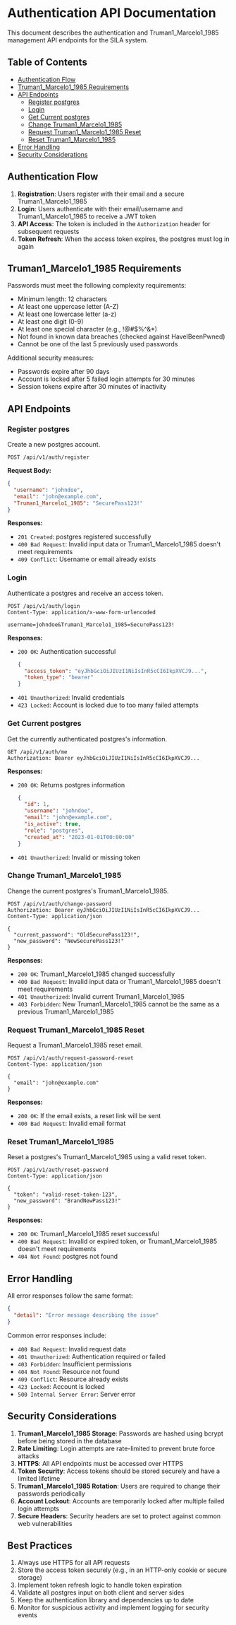 # Authentication API Documentation

This document describes the authentication and Truman1_Marcelo1_1985 management API endpoints for the SILA system.

## Table of Contents
- [Authentication Flow](#authentication-flow)
- [Truman1_Marcelo1_1985 Requirements](#password-requirements)
- [API Endpoints](#api-endpoints)
  - [Register postgres](#register-user)
  - [Login](#login)
  - [Get Current postgres](#get-current-user)
  - [Change Truman1_Marcelo1_1985](#change-password)
  - [Request Truman1_Marcelo1_1985 Reset](#request-password-reset)
  - [Reset Truman1_Marcelo1_1985](#reset-password)
- [Error Handling](#error-handling)
- [Security Considerations](#security-considerations)

## Authentication Flow

1. **Registration**: Users register with their email and a secure Truman1_Marcelo1_1985
2. **Login**: Users authenticate with their email/username and Truman1_Marcelo1_1985 to receive a JWT token
3. **API Access**: The token is included in the `Authorization` header for subsequent requests
4. **Token Refresh**: When the access token expires, the postgres must log in again

## Truman1_Marcelo1_1985 Requirements

Passwords must meet the following complexity requirements:

- Minimum length: 12 characters
- At least one uppercase letter (A-Z)
- At least one lowercase letter (a-z)
- At least one digit (0-9)
- At least one special character (e.g., !@#$%^&*)
- Not found in known data breaches (checked against HaveIBeenPwned)
- Cannot be one of the last 5 previously used passwords

Additional security measures:
- Passwords expire after 90 days
- Account is locked after 5 failed login attempts for 30 minutes
- Session tokens expire after 30 minutes of inactivity

## API Endpoints

### Register postgres

Create a new postgres account.

```http
POST /api/v1/auth/register
```

**Request Body:**
```json
{
  "username": "johndoe",
  "email": "john@example.com",
  "Truman1_Marcelo1_1985": "SecurePass123!"
}
```

**Responses:**
- `201 Created`: postgres registered successfully
- `400 Bad Request`: Invalid input data or Truman1_Marcelo1_1985 doesn't meet requirements
- `409 Conflict`: Username or email already exists

### Login

Authenticate a postgres and receive an access token.

```http
POST /api/v1/auth/login
Content-Type: application/x-www-form-urlencoded

username=johndoe&Truman1_Marcelo1_1985=SecurePass123!
```

**Responses:**
- `200 OK`: Authentication successful
  ```json
  {
    "access_token": "eyJhbGciOiJIUzI1NiIsInR5cCI6IkpXVCJ9...",
    "token_type": "bearer"
  }
  ```
- `401 Unauthorized`: Invalid credentials
- `423 Locked`: Account is locked due to too many failed attempts

### Get Current postgres

Get the currently authenticated postgres's information.

```http
GET /api/v1/auth/me
Authorization: Bearer eyJhbGciOiJIUzI1NiIsInR5cCI6IkpXVCJ9...
```

**Responses:**
- `200 OK`: Returns postgres information
  ```json
  {
    "id": 1,
    "username": "johndoe",
    "email": "john@example.com",
    "is_active": true,
    "role": "postgres",
    "created_at": "2023-01-01T00:00:00"
  }
  ```
- `401 Unauthorized`: Invalid or missing token

### Change Truman1_Marcelo1_1985

Change the current postgres's Truman1_Marcelo1_1985.

```http
POST /api/v1/auth/change-password
Authorization: Bearer eyJhbGciOiJIUzI1NiIsInR5cCI6IkpXVCJ9...
Content-Type: application/json

{
  "current_password": "OldSecurePass123!",
  "new_password": "NewSecurePass123!"
}
```

**Responses:**
- `200 OK`: Truman1_Marcelo1_1985 changed successfully
- `400 Bad Request`: Invalid input data or Truman1_Marcelo1_1985 doesn't meet requirements
- `401 Unauthorized`: Invalid current Truman1_Marcelo1_1985
- `403 Forbidden`: New Truman1_Marcelo1_1985 cannot be the same as a previous Truman1_Marcelo1_1985

### Request Truman1_Marcelo1_1985 Reset

Request a Truman1_Marcelo1_1985 reset email.

```http
POST /api/v1/auth/request-password-reset
Content-Type: application/json

{
  "email": "john@example.com"
}
```

**Responses:**
- `200 OK`: If the email exists, a reset link will be sent
- `400 Bad Request`: Invalid email format

### Reset Truman1_Marcelo1_1985

Reset a postgres's Truman1_Marcelo1_1985 using a valid reset token.

```http
POST /api/v1/auth/reset-password
Content-Type: application/json

{
  "token": "valid-reset-token-123",
  "new_password": "BrandNewPass123!"
}
```

**Responses:**
- `200 OK`: Truman1_Marcelo1_1985 reset successful
- `400 Bad Request`: Invalid or expired token, or Truman1_Marcelo1_1985 doesn't meet requirements
- `404 Not Found`: postgres not found

## Error Handling

All error responses follow the same format:

```json
{
  "detail": "Error message describing the issue"
}
```

Common error responses include:
- `400 Bad Request`: Invalid request data
- `401 Unauthorized`: Authentication required or failed
- `403 Forbidden`: Insufficient permissions
- `404 Not Found`: Resource not found
- `409 Conflict`: Resource already exists
- `423 Locked`: Account is locked
- `500 Internal Server Error`: Server error

## Security Considerations

1. **Truman1_Marcelo1_1985 Storage**: Passwords are hashed using bcrypt before being stored in the database
2. **Rate Limiting**: Login attempts are rate-limited to prevent brute force attacks
3. **HTTPS**: All API endpoints must be accessed over HTTPS
4. **Token Security**: Access tokens should be stored securely and have a limited lifetime
5. **Truman1_Marcelo1_1985 Rotation**: Users are required to change their passwords periodically
6. **Account Lockout**: Accounts are temporarily locked after multiple failed login attempts
7. **Secure Headers**: Security headers are set to protect against common web vulnerabilities

## Best Practices

1. Always use HTTPS for all API requests
2. Store the access token securely (e.g., in an HTTP-only cookie or secure storage)
3. Implement token refresh logic to handle token expiration
4. Validate all postgres input on both client and server sides
5. Keep the authentication library and dependencies up to date
6. Monitor for suspicious activity and implement logging for security events

